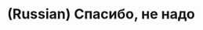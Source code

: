 ---
layout: default
category: mega
lang: en
title: (Russian) Спасибо, не надо
slug: thanx-zemfira
tags: music stuff 
postid: 97
translated: no
---